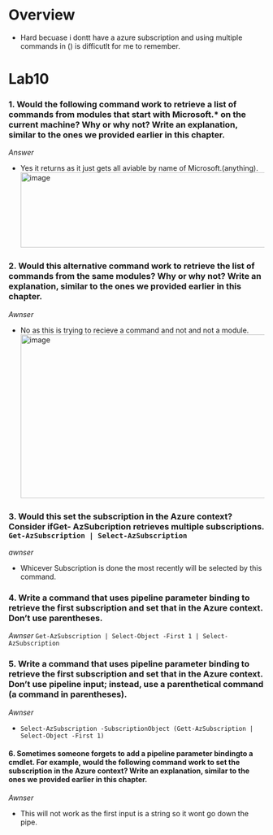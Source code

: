# Overview
* Hard becuase i dontt have a azure subscription and using multiple commands in () is difficutlt for me to remember.
# Lab10

### 1. Would the following command work to retrieve a list of commands from modules that start with Microsoft.* on the current machine? Why or why not? Write an explanation, similar to the ones we provided earlier in this chapter.
*Answer*
* Yes it returns as it just gets all aviable by name of Microsoft.(anything).
  <img width="871" height="148" alt="image" src="https://github.com/user-attachments/assets/5077d3be-3443-4d6b-b093-460f1574733e" />

### 2. Would this alternative command work to retrieve the list of commands from the same modules? Why or why not? Write an explanation, similar to the ones we provided earlier in this chapter.
*Awnser*
* No as this is trying to recieve a command and not and not a module.
  <img width="866" height="322" alt="image" src="https://github.com/user-attachments/assets/19736529-ae64-41a1-9b39-6fef3be437c1" />

### 3. Would this set the subscription in the Azure context? Consider ifGet- AzSubcription retrieves multiple subscriptions. ```Get-AzSubscription | Select-AzSubscription```
*awnser*
* Whicever Subscription is done the most recently will be selected by this command.

### 4. Write a command that uses pipeline parameter binding to retrieve the first subscription and set that in the Azure context. Don’t use parentheses.
*Awnser*
```Get-AzSubscription | Select-Object -First 1 | Select-AzSubscription```

### 5. Write a command that uses pipeline parameter binding to retrieve the first subscription and set that in the Azure context. Don’t use pipeline input; instead, use a parenthetical command (a command in parentheses).
*Awnser*
* ```Select-AzSubscription -SubscriptionObject (Gett-AzSubscription | Select-Object -First 1)```

#### 6. Sometimes someone forgets to add a pipeline parameter bindingto a cmdlet. For example, would the following command work to set the subscription in the Azure context? Write an explanation, similar to the ones we provided earlier in this chapter.
*Awnser*
* This will not  work as  the first input is a string  so it wont  go down the  pipe.
